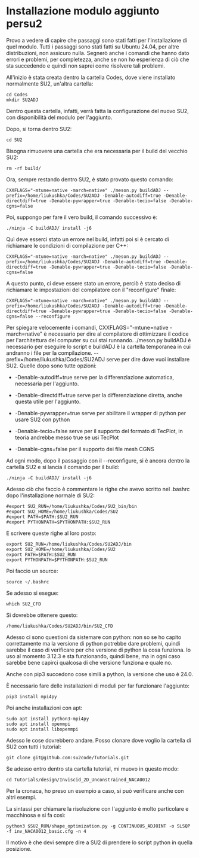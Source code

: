 # Installazione modulo aggiunto persu2 

Provo a vedere di capire che passaggi sono stati fatti per l'installazione di quel modulo. Tutti i passaggi sono stati fatti su Ubuntu 24.04, per altre distribuzioni, non assicuro nulla. Segnerò anche i comandi che hanno dato errori e problemi, per completezza, anche se non ho esperienza di ciò che sta succedendo e quindi non saprei come risolvere tali problemi.

All'inizio è stata creata dentro la cartella Codes, dove viene installato normalmente SU2, un'altra cartella:

    cd Codes
    mkdir SU2ADJ

Dentro questa cartella, infatti, verrà fatta la configurazione del nuovo SU2, con disponibilità del modulo per l'aggiunto.

Dopo, si torna dentro SU2:

    cd SU2

Bisogna rimuovere una cartella che era necessaria per il build del vecchio SU2:

    rm -rf build/

Ora, sempre restando dentro SU2, è stato provato questo comando:

    CXXFLAGS="-mtune=native -march=native" ./meson.py buildADJ --prefix=/home/liukushka/Codes/SU2ADJ -Denable-autodiff=true -Denable-directdiff=true -Denable-pywrapper=true -Denable-tecio=false -Denable-cgns=false

Poi, suppongo per fare il vero build, il comando successivo è:

    ./ninja -C buildADJ/ install -j6

Quì deve esserci stato un errore nel build, infatti poi si è cercato di richiamare le condizioni di compilazione per C++:

    CXXFLAGS="-mtune=native -march=native" ./meson.py buildADJ --prefix=/home/liukushka/Codes/SU2ADJ -Denable-autodiff=true -Denable-directdiff=true -Denable-pywrapper=true -Denable-tecio=false -Denable-cgns=false

A questo punto, ci deve essere stato un errore, perciò è stato deciso di richiamare le impostazioni del compilatore con il "reconfigure" finale:

    CXXFLAGS="-mtune=native -march=native" ./meson.py buildADJ --prefix=/home/liukushka/Codes/SU2ADJ -Denable-autodiff=true -Denable-directdiff=true -Denable-pywrapper=true -Denable-tecio=false -Denable-cgns=false --reconfigure

Per spiegare velocemente i comandi, CXXFLAGS="-mtune=native -march=native" è necessario per dire al compilatore di ottimizzare il codice per l'architettura del computer su cui stai runnando. ./meson.py buildADJ è necessario per eseguire lo script e buildADJ è la cartella temporanea in cui andranno i file per la compilazione. --prefix=/home/liukushka/Codes/SU2ADJ serve per dire dove vuoi installare SU2. Quelle dopo sono tutte opzioni:

- -Denable-autodiff=true serve per la differenziazione automatica, necessaria per l'aggiunto.

- -Denable-directdiff=true serve per la differenziazione diretta, anche questa utile per l'aggiunto.

- -Denable-pywrapper=true serve per abilitare il wrapper di python per usare SU2 con python

- -Denable-tecio=false serve per il supporto del formato di TecPlot, in teoria andrebbe messo true se usi TecPlot

- -Denable-cgns=false per il supporto dei file mesh CGNS 

Ad ogni modo, dopo il passaggio con il --reconfigure, si è ancora dentro la cartella SU2 e si lancia il comando per il build:

    ./ninja -C buildADJ/ install -j6

Adesso ciò che faccio è commentare le righe che avevo scritto nel .bashrc dopo l'installazione normale di SU2:

    #export SU2_RUN=/home/liukushka/Codes/SU2_bin/bin
    #export SU2_HOME=/home/liukushka/Codes/SU2
    #export PATH=$PATH:$SU2_RUN
    #export PYTHONPATH=$PYTHONPATH:$SU2_RUN

E scrivere queste righe al loro posto:

    export SU2_RUN=/home/liukushka/Codes/SU2ADJ/bin
    export SU2_HOME=/home/liukushka/Codes/SU2
    export PATH=$PATH:$SU2_RUN
    export PYTHONPATH=$PYTHONPATH:$SU2_RUN

Poi faccio un source:

    source ~/.bashrc

Se adesso si esegue:

    which SU2_CFD

Si dovrebbe ottenere questo:

    /home/liukushka/Codes/SU2ADJ/bin/SU2_CFD 

Adesso ci sono questioni da sistemare con python: non so se ho capito correttamente ma la versione di python potrebbe dare problemi, quindi sarebbe il caso di verificare per che versione di python la cosa funziona. Io uso al momento 3.12.3 e sta funzionando, quindi bene, ma in ogni caso sarebbe bene capirci qualcosa di che versione funziona e quale no.

Anche con pip3 succedono cose simili a python, la versione che uso è 24.0.

È necessario fare delle installazioni di moduli per far funzionare l'aggiunto:

    pip3 install mpi4py

Poi anche installazioni con apt:

    sudo apt install python3-mpi4py
    sudo apt install openmpi
    sudo apt install libopenmpi

Adesso le cose dovrebbero andare. Posso clonare dove voglio la cartella di SU2 con tutti i tutorial:

    git clone git@github.com:su2code/Tutorials.git

Se adesso entro dentro sta cartella tutorial, mi muovo in questo modo:

    cd Tutorials/design/Inviscid_2D_Unconstrained_NACA0012

Per la cronaca, ho preso un esempio a caso, si può verificare anche con altri esempi. 

La sintassi per chiamare la risoluzione con l'aggiunto è molto particolare e macchinosa e si fa così:

    python3 $SU2_RUN/shape_optimization.py -g CONTINUOUS_ADJOINT -o SLSQP -f inv_NACA0012_basic.cfg -n 4

Il motivo è che devi sempre dire a SU2 di prendere lo script python in quella posizione.
